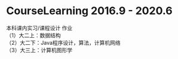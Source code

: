 # CourseLearning 2016.9 - 2020.6
本科课内实习/课程设计 作业<br>
（1）大二上：数据结构<br>
（2）大二下：Java程序设计，算法，计算机网络<br>
（3）大三上：计算机图形学<br>
